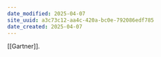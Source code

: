 ```yaml
---
date_modified: 2025-04-07
site_uuid: a3c73c12-aa4c-420a-bc0e-792086edf785
date_created: 2025-04-07
---
```


[[Gartner]].